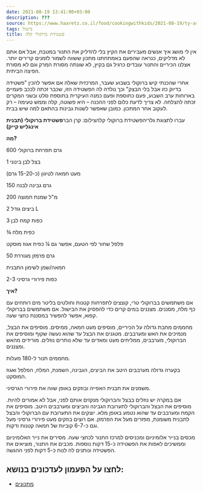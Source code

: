 ```yaml
---
date: 2021-08-19 13:41:00+03:00
description: ???
source: https://www.haaretz.co.il/food/cookingwithkids/2021-08-19/ty-article/0000017f-f8ab-ddde-abff-fcefea140000
tags: בישול
title: פשטידת ברוקולי קלה
---
```


אין לי מושג איך אנשים מעבירים את הקיץ בלי להדליק את התנור במטבח, אבל אם אתם לא מדליקים, כנראה שהפעם באמתחתנו מתכון ששווה לשמור לזמנים קרירים יותר. אצלנו הכיריים והתנור עובדים כרגיל גם בקיץ, לא שונתה מסורת המרק וגם לא מסורת הפיצה הביתית.

אחרי שהכנתי קיש ברוקולי בשבוע שעבר, המרכזית שאלה אם אפשר להכין "פשטידה בדיוק כזו אבל בלי הבצק" וכך נולדה לה הפשטידה הזו, שכבר זכתה לככב פעמיים בארוחות ערב השבוע, פעם כתוספת ופעם כמנה העיקרית בתוספת סלט ובשני המקרים זכתה להצלחה. לא צריך לדעת כלום לפני ההכנה – היא פשוטה, קלה וממש טעימה – רק לעקוב אחר המתכון. כמובן שאפשר לשנות גבינות בהתאם למה שיש בבית.

 עברו לתצוגת גלריהפשטידת ברוקולי קלהצילום: קרן הבר**פשטידת ברוקולי (תבנית אינגליש קייק)**

**מה?**

600 גרם תפרחת ברוקולי

1 בצל לבן בינוני

מעט חמאה לטיגון (כ-15-20 גרם)

150 גרם גבינה לבנה

200 מ"ל שמנת חמוצה

2 ביצים גודל L

3 כפות קמח לבן

¾ כפית מלח

פלפל שחור לפי הטעם, אפשר גם ¼ כפית אגוז מוסקט

50 גרם פרמזן מגוררת

חמאה/שמן לשימון התבנית

2-3 כפות פירורי גרסיני

**איך?**

אם משתמשים בברוקולי טרי, קוצצים לתפרחות קטנות וחולטים בליטר מים רותחים עם כף מלח, מסננים. מצננים במים קרים כדי להפסיק את הבישול. אם משתמשים בברוקולי קפוא, אפשר להפשיר במסננת כחצי שעה.

מחממים מחבת גדולה על הכיריים, מוסיפים מעט חמאה, ממיסים. מוסיפים את הבצל, מנמיכים את האש ומערבבים. מטגנים את הבצל עד שהוא נעשה שקוף ומוסיפים את הברוקולי, מערבבים, ממליחים מעט ומאדים עד שלא נותרים נוזלים. מורידים מהאש ומצננים.

מחממים תנור ל-180 מעלות.

בקערה גדולה מערבבים היטב את הביצים, הגבינה, השמנת, המלח, הפלפל ואגוז המוסקט.

משמנים את תבנית האפייה ובוזקים באופן שווה את פירורי הגרסיני.

אם במקרה יש נוזלים בבצל והברוקולי מנקזים אותם לפני, אבל לא אמורים להיות. מוסיפים את הבצל והברוקולי לתערובת הגבינה והביצים ומערבבים היטב. מוסיפים את הקמח ומערבבים עד שהוא נטמע באופן מלא. יוצקים את התערובת עם הברוקולי והבצל לתבנית משומנת, מפזרים מעל את הפרמזן. אם רוצים בוזקים מעט פירורי גרסיני מעל וגם כ-6-7 קוביות של חמאה קטנות ודקות.

מכסים בנייר אלומיניום ומכניסים למרכז התנור לכחצי שעה. מסירים את נייר האלומיניום וממשיכים לאפות את הפשטידה כ-15 דקות נוספות. מכבים את התנור, מוציאים את הפשטידה ונותנים לה לנוח כ-5 דקות לפני ההגשה.

לחצו על הפעמון לעדכונים בנושא:
------------------------------

* [מתכונים](/ty-tag/recipes-0000017f-da28-dea8-a77f-de6a4ba50000)
